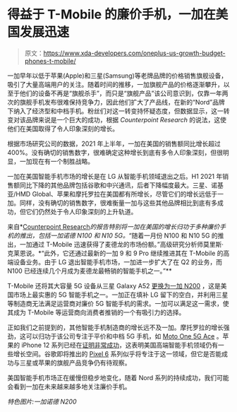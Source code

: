 # 得益于 T-Mobile 的廉价手机，一加在美国发展迅速

> 原文：<https://www.xda-developers.com/oneplus-us-growth-budget-phones-t-mobile/>

一加早年以低于苹果(Apple)和三星(Samsung)等老牌品牌的价格销售旗舰设备，吸引了大量高端用户的关注。随着时间的推移，一加旗舰产品的价格逐渐攀升，以至于他们的设备不再是“旗舰杀手”，而只是“旗舰产品”该公司意识到，仅靠一年两次的旗舰手机发布很难保持竞争力，因此他们扩大了产品线，在新的“Nord”品牌下纳入了经济型和中档手机。粉丝们对这一转变持怀疑态度，但数据显示，这一转变对该品牌来说是一个巨大的成功，根据 *Counterpoint Research* 的说法，这使他们在美国取得了令人印象深刻的增长。

根据市场研究公司的数据，2021 年上半年，一加在美国的销售额同比增长超过 400%。没有确切的销售数字，很难确定这种增长到底有多令人印象深刻，但很明显，一加现在有一个制胜战略。

一加在美国智能手机市场的增长是在 LG 从智能手机领域退出之后。H1 2021 年销售额同比下降的其他品牌包括谷歌和中兴通讯，后者下降幅度最大。三星、诺基亚/HMD Global、苹果和摩托罗拉在美国都有所增长，尽管它们的增长远低于一加。同样，没有确切的销售数字，很难衡量一加与这些其他品牌相比到底有多成功，但它们仍然处于令人印象深刻的上升轨道。

来自*[Counterpoint Research](https://www.counterpointresearch.com/us-smartphone-market-h1-2021/)*的报告特别将一加在美国的增长归功于多种廉价手机的推出，包括一加诺德 N100 和 N10 5G。*“随着一月份 N100 和 N10 5G 的推出，一加通过 T-Mobile 迅速获得了麦德龙的市场份额。”高级研究分析师莫里斯·克莱恩说。*“此外，它还通过最新的一加 9 和 9 Pro 继续推进其在 T-Mobile 的高端设备业务。由于 LG 退出智能手机市场，一加进一步扩大了在 Q2 的业务，而 N100 已经连续几个月成为麦德龙最畅销的智能手机之一。”**

T-Mobile 还将其大容量 5G 设备从三星 Galaxy A52 [更换为一加 N200](https://www.xda-developers.com/t-mobile-free-5g-phone-oneplus-nord-200/) ，这是美国市场上最实惠的 5G 智能手机之一。一加正在填补 LG 留下的空白，并利用三星等制造商无法满足运营商对廉价 5G 智能手机的需求。一加可以满足这一需求，使其成为 T-Mobile 等运营商向消费者推销的一个有吸引力的选择。

正如我们之前提到的，其他智能手机制造商的增长远不及一加。摩托罗拉的增长强劲，这可以归功于该公司专注于平价和中档 5G 手机，如 [Moto One 5G Ace](https://www.xda-developers.com/moto-one-5g-motorola-most-affordable-5g-capable-device/) 。苹果的 iPhone 12 系列已经在[证明非常成功](https://www.imore.com/iphone-sales-grow-50-reach-june-quarter-revenue-record-396-billion)，这表明美国高端智能手机领域仍有一些增长空间。谷歌即将推出的 [Pixel 6](https://www.xda-developers.com/google-pixel-6/) 系列似乎将专注于这一领域，但它是否能成功与三星或苹果的旗舰产品竞争仍有待观察。

美国智能手机市场正在缓慢但稳步地变化，随着 Nord 系列的持续成功，我们可能会看到一加在未来越来越多地关注廉价手机。

*特色图片:一加诺德 N200*